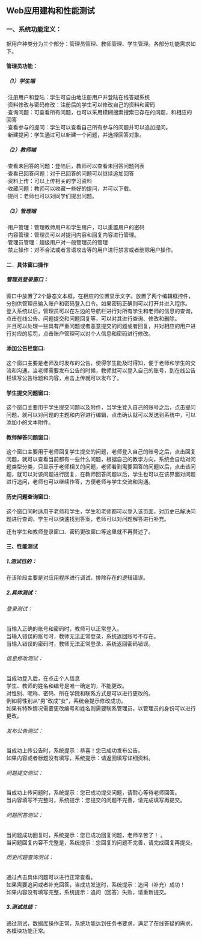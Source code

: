 ## Web应用建构和性能测试
### 一、系统功能定义：  

据用户种类分为三个部分：管理员管理、教师管理、学生管理。各部分功能需求如下。  

#### 管理员功能：  

##### （1）学生端  
·注册用户和登陆：学生可自由地注册用户并登陆在线答疑系统  
·资料修改与密码修改：注册后的学生可以修改自己的资料和密码  
·查询问题：可查看所有问题，也可以采用模糊搜索搜索已存在的问题，和相应的回答  
·查看参与的提问：学生可以查看自己所有参与的问题并可以追加提问。  
·新建提问：学生通过可以新建一个问题，并选择回答对象。  

##### （2）教师端  
·查看未回答的问题：登陆后，教师可以查看未回答问题列表  
·查看已回答问题：对于已回答的问题可以继续追加回答  
·资料上传：可以上传相关的学习资料  
·收藏问题：教师可以收藏一些好的提问，并可以下载。  
·提问：老师也可以对同学们提出问题。  

##### （3）管理端  
·用户管理：管理教师用户和学生用户，可以重置用户的密码  
·内容管理：管理员可以对提问内容和回复内容进行管理。  
·管理员管理：超级用户对一般管理员的管理  
·禁止操作：对不合法或者言语攻击等的用户进行禁言或者删除用户操作。  
 

#### 二．具体窗口操作
##### 管理员登录窗口：  
窗口中放置了2个静态文本框，在相应的位置显示文字。放置了两个编辑框控件，分别供管理员输入账户和密码登入口令。如果密码正确则可以打开并进入程序。  
登入系统以后，管理员可以在左边的导航栏进行对所有学生和老师的信息的查询，点击在线公告、问题提交和问题回复等，可以对其进行查询、修改和删除。  
并且可以处理一些具有严重问题或者恶意提交的问题或者回复，并对相应的用户进行对应的惩罚，点击账户管理可以对个人信息和密码进行修改。

#### 添加公告栏窗口:
这个窗口主要是老师及时发布的公告，使得学生能及时得知，便于老师和学生的交流和沟通。当老师需要发布公告的时候，教师就可以登入自己的账号，到在线公告栏填写公告标题和内容，点击上传就可以发布了。

#### 学生提交问题窗口:
这个窗口主要用于学生提交问题以及附件，当学生登入自己的账号之后，点击提问问题，就可以对问题的主题和内容进行编辑，点击确认就可以发送到系统中，可以添加小的文本附件。

#### 教师解答问题窗口:
这个窗口主要用于老师回复学生提交的问题，老师登入自己的账号之后，点击回复问题，就可以查看当前都有一些什么问题，根据自己的教学方向，系统会自动对问题类型分类，只显示于老师相关的问题，老师看到需要回答的问题以后，点击该问题，就可以对该问题进行回复，在教师回答问题以后，学生也可以在该界面对问题进行追问，老师也可以继续作答，方便老师与学生交流和沟通。

#### 历史问题查询窗口:
这个窗口同时适用于老师和学生，学生和老师都可以登入该页面，对历史已解决问题进行查询，学生可以快速找到答案，老师可以对问题解答进行补充。

还有学生和教师登录窗口、密码更改窗口等这里就不再赘述了。

#### 三、性能测试
##### 1.测试目的：
在该阶段主要是对应用程序进行调试，排除存在的逻辑错误。
##### 2.具体测试：
###### 登录测试：
当输入正确的账号和密码时，教师可以正常登入。  
当输入错误的账号时，教师无法正常登录，系统返回账号不存在。  
当输入错误的密码时，教师无法正常登录，系统返回密码错误。  


###### 信息修改测试：
当成功登入后，在点击个人信息  
学生、教师的姓名和编号是唯一确定的，不能更改。  
对性别、昵称、密码、所在学院和联系方式是可以进行更改的。  
例如将性别从“男”改成“女”，系统会提示修改成功。  
如果有特殊情况需要更改编号和姓名则需要联系管理员，以管理员的身份可以进行更改。  

###### 发布公告测试：
当成功上传公告时，系统提示：恭喜！您已成功发布公告。  
如果内容或者标题没有填写，系统提示：请返回填写详细资料。  

###### 问题提交测试：
当成功上传问题时，系统提示：您已成功提交问题，请耐心等待老师回答。  
当内容填写不完整时，系统提示：您提交的问题不完善，请完成填写再提交。  

###### 问题回答测试：
当问题成功回复时，系统提示：您已成功回复问题，老师辛苦了！ 。  
当问题回复内容不完整是，系统提示：您回复的问题不完善，请完成回复再提交。  

###### 历史问题查询测试：
通过点击具体问题可以进行正常查看。  
如果需要追问或者补充回答，当成功发送时，系统提示：追问（补充）成功！  
如果内容没有填写完整，系统提示：追问（回答）失败，请重新提交。  

##### 3.测试总结：
通过测试，数据库操作正常，系统功能达到任务书要求，满足了在线答疑的需求，各模块功能正常。
